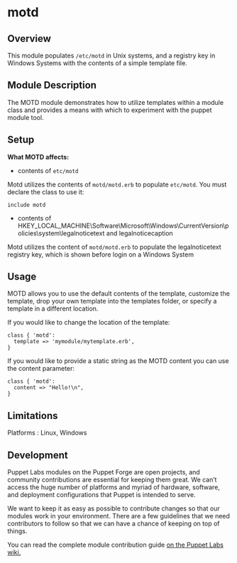 motd
====

Overview
--------
This module populates `/etc/motd` in Unix systems, and a registry key in Windows Systems with the contents of a simple template file. 

Module Description
-------------------
The MOTD module demonstrates how to utilize templates within a module class and provides a means with which to experiment with the puppet module tool.

Setup
-----

**What MOTD affects:**

* contents of `etc/motd`   

Motd utilizes the contents of `motd/motd.erb` to populate `etc/motd`. You must declare the class to use it:

	include motd

* contents of HKEY_LOCAL_MACHINE\Software\Microsoft\Windows\CurrentVersion\policies\system\legalnoticetext and legalnoticecaption

Motd utilizes the content of `motd/motd.erb` to populate the legalnoticetext registry key, which is shown before login on a Windows System

Usage
------

MOTD allows you to use the default contents of the template, customize the template, drop your own template into the templates folder, or specify a template in a different location. 

If you would like to change the location of the template: 

    class { 'motd':
      template => 'mymodule/mytemplate.erb',
    }

If you would like to provide a static string as the MOTD content you can use the content parameter:

    class { 'motd':
      content => "Hello!\n",
    }

Limitations
------------

Platforms : Linux, Windows

Development
------------

Puppet Labs modules on the Puppet Forge are open projects, and community contributions are essential for keeping them great. We can’t access the huge number of platforms and myriad of hardware, software, and deployment configurations that Puppet is intended to serve.

We want to keep it as easy as possible to contribute changes so that our modules work in your environment. There are a few guidelines that we need contributors to follow so that we can have a chance of keeping on top of things.

You can read the complete module contribution guide [on the Puppet Labs wiki.](http://projects.puppetlabs.com/projects/module-site/wiki/Module_contributing)
